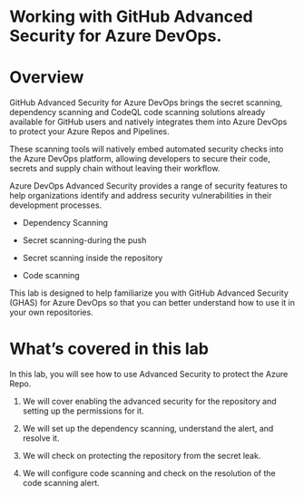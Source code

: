 # Working with GitHub Advanced Security for Azure DevOps.

# Overview

GitHub Advanced Security for Azure DevOps brings the secret scanning, dependency scanning and CodeQL code scanning solutions already available for GitHub users and natively integrates them into Azure DevOps to protect your Azure Repos and Pipelines.

These scanning tools will natively embed automated security checks into the Azure DevOps platform, allowing developers to secure their code, secrets and supply chain without leaving their workflow.

Azure DevOps Advanced Security provides a range of security features to help organizations identify and address security vulnerabilities in their development processes.

- Dependency Scanning

- Secret scanning-during the push

- Secret scanning inside the repository

- Code scanning

This lab is designed to help familiarize you with GitHub Advanced Security (GHAS) for Azure DevOps so that you can better understand how to use it in your own repositories.

# What’s covered in this lab

In this lab, you will see how to use Advanced Security to protect the Azure Repo.

1. We will cover enabling the advanced security for the repository and setting up the permissions for it.

2. We will set up the dependency scanning, understand the alert, and resolve it.

3. We will check on protecting the repository from the secret leak.

4. We will configure code scanning and check on the resolution of the code scanning alert.

